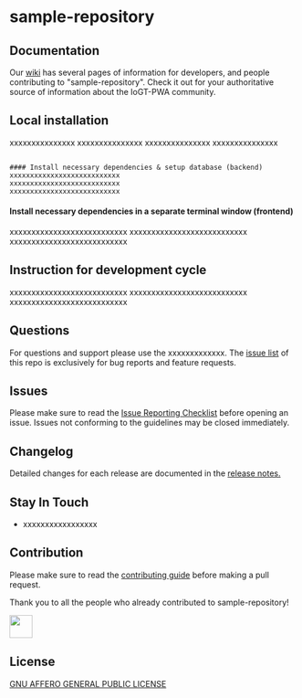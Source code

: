 # sample-repository


## Documentation

Our [wiki](https://github.com/unicefecar/sample-repository/wiki) has several pages of information for developers, and people contributing to "sample-repository". Check it out for your authoritative source of information about the IoGT-PWA community.


## Local installation

xxxxxxxxxxxxxxx
xxxxxxxxxxxxxxx
xxxxxxxxxxxxxxx
xxxxxxxxxxxxxxx
```

#### Install necessary dependencies & setup database (backend)
xxxxxxxxxxxxxxxxxxxxxxxxxxx
xxxxxxxxxxxxxxxxxxxxxxxxxxx
xxxxxxxxxxxxxxxxxxxxxxxxxxx

```
#### Install necessary dependencies in a separate terminal window (frontend)
xxxxxxxxxxxxxxxxxxxxxxxxxxx
xxxxxxxxxxxxxxxxxxxxxxxxxxx
xxxxxxxxxxxxxxxxxxxxxxxxxxx

## Instruction for development cycle
xxxxxxxxxxxxxxxxxxxxxxxxxxx
xxxxxxxxxxxxxxxxxxxxxxxxxxx
xxxxxxxxxxxxxxxxxxxxxxxxxxx

## Questions

For questions and support please use the xxxxxxxxxxxxx. The [issue list](https://github.com/unicefecar/sample-repository/issues) of this repo is exclusively for bug reports and feature requests.

## Issues

Please make sure to read the [Issue Reporting Checklist](https://github.com/unicefecar/sample-repository/blob/master/CONTRIBUTING.md) before opening an issue. Issues not conforming to the guidelines may be closed immediately.


## Changelog

Detailed changes for each release are documented in the [release notes.](https://github.com/unicefecar/sample-repository/releases)


## Stay In Touch

- xxxxxxxxxxxxxxxxx


## Contribution

Please make sure to read the [contributing guide](https://github.com/unicefecar/sample-repository/blob/master/CONTRIBUTING.md) before making a pull request. 

Thank you to all the people who already contributed to sample-repository!

<a href="https://github.com/bppanwar"><img src="https://avatars1.githubusercontent.com/u/6149957?v=4" width=40></a>

            

## License
[GNU AFFERO GENERAL PUBLIC LICENSE](https://github.com/unicefecar/sample-repository/blob/master/LICENSE)


